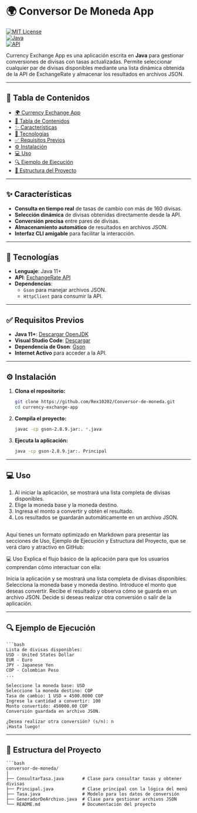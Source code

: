 # 🌍 Conversor De Moneda App

[![MIT License](https://img.shields.io/badge/License-MIT-green.svg)](LICENSE)  
[![Java](https://img.shields.io/badge/Java-11+-orange.svg)](https://openjdk.org/projects/jdk/11/)  
[![API](https://img.shields.io/badge/ExchangeRate-API-blue)](https://www.exchangerate-api.com/)

Currency Exchange App es una aplicación escrita en **Java** para gestionar conversiones de divisas con tasas actualizadas. Permite seleccionar cualquier par de divisas disponibles mediante una lista dinámica obtenida de la API de ExchangeRate y almacenar los resultados en archivos JSON.

---

## 📑 Tabla de Contenidos

- [🌍 Currency Exchange App](#-currency-exchange-app)
- [📑 Tabla de Contenidos](#-tabla-de-contenidos)
- [✨ Características](#-características)
- [🔧 Tecnologías](#-tecnologías)
- [✅ Requisitos Previos](#-requisitos-previos)
- [⚙️ Instalación](#️-instalación)
- [💻 Uso](#-uso)
- [🔍 Ejemplo de Ejecución](#-ejemplo-de-ejecución)
- [📁 Estructura del Proyecto](#-estructura-del-proyecto)

---

## ✨ Características

- **Consulta en tiempo real** de tasas de cambio con más de 160 divisas.
- **Selección dinámica** de divisas obtenidas directamente desde la API.
- **Conversión precisa** entre pares de divisas.
- **Almacenamiento automático** de resultados en archivos JSON.
- **Interfaz CLI amigable** para facilitar la interacción.

---

## 🔧 Tecnologías

- **Lenguaje**: Java 11+
- **API**: [ExchangeRate API](https://www.exchangerate-api.com/)
- **Dependencias**:
  - `Gson` para manejar archivos JSON.
  - `HttpClient` para consumir la API.

---

## ✅ Requisitos Previos

- **Java 11+**: [Descargar OpenJDK](https://jdk.java.net/11/)
- **Visual Studio Code**: [Descargar](https://code.visualstudio.com/)
- **Dependencia de Gson**: [Gson](https://mvnrepository.com/artifact/com.google.code.gson/gson)
- **Internet Activo** para acceder a la API.

---

## ⚙️ Instalación

1. **Clona el repositorio:**
   ```bash
   git clone https://github.com/Rex10202/Conversor-de-moneda.git
   cd currency-exchange-app

2. **Compila el proyecto:**
    ```bash
    javac -cp gson-2.8.9.jar:. *.java

3. **Ejecuta la aplicación:**
    ```bash
    java -cp gson-2.8.9.jar:. Principal

---

## 💻 Uso

1. Al iniciar la aplicación, se mostrará una lista completa de divisas disponibles.
2. Elige la moneda base y la moneda destino.
3. Ingresa el monto a convertir y obtén el resultado.
4. Los resultados se guardarán automáticamente en un archivo JSON.

## 
Aquí tienes un formato optimizado en Markdown para presentar las secciones de Uso, Ejemplo de Ejecución y Estructura del Proyecto, que se verá claro y atractivo en GitHub:

💻 Uso
Explica el flujo básico de la aplicación para que los usuarios comprendan cómo interactuar con ella:

Inicia la aplicación y se mostrará una lista completa de divisas disponibles.
Selecciona la moneda base y moneda destino.
Introduce el monto que deseas convertir.
Recibe el resultado y observa cómo se guarda en un archivo JSON.
Decide si deseas realizar otra conversión o salir de la aplicación.

---

## 🔍 Ejemplo de Ejecución
    ```bash
    Lista de divisas disponibles:
    USD - United States Dollar
    EUR - Euro
    JPY - Japanese Yen
    COP - Colombian Peso
    ...

    Seleccione la moneda base: USD
    Seleccione la moneda destino: COP
    Tasa de cambio: 1 USD = 4500.0000 COP
    Ingrese la cantidad a convertir: 100
    Monto convertido: 450000.00 COP
    Conversión guardada en archivo JSON.

    ¿Desea realizar otra conversión? (s/n): n
    ¡Hasta luego!

---

## 📁 Estructura del Proyecto
    ```bash
    conversor-de-moneda/
    │
    ├── ConsultarTasa.java       # Clase para consultar tasas y obtener divisas
    ├── Principal.java           # Clase principal con la lógica del menú
    ├── Tasa.java                # Modelo para los datos de conversión
    ├── GeneradorDeArchivo.java  # Clase para gestionar archivos JSON
    └── README.md                # Documentación del proyecto

